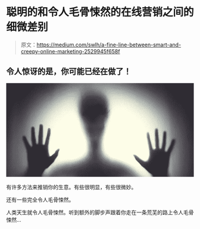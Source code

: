 # 聪明的和令人毛骨悚然的在线营销之间的细微差别

> 原文：<https://medium.com/swlh/a-fine-line-between-smart-and-creepy-online-marketing-2529945f658f>

## 令人惊讶的是，你可能已经在做了！

![](img/1e3a6f5127d3d39bd633e4b516392979.png)

有许多方法来推销你的生意。有些很明显，有些很微妙。

还有一些完全令人毛骨悚然。

人类天生就令人毛骨悚然。听到额外的脚步声跟着你走在一条荒芜的路上令人毛骨悚然…